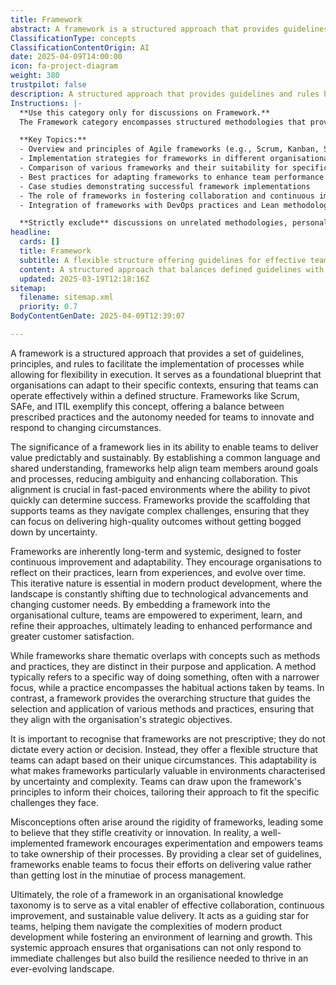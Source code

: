 ```yaml
---
title: Framework
abstract: A framework is a structured approach that provides guidelines, principles, and rules to facilitate process implementation while allowing flexibility in execution. Originating from methodologies like Scrum, SAFe, and ITIL, frameworks serve as foundational blueprints that organisations can adapt to their specific contexts, enabling effective team operations within a defined structure. Their importance lies in fostering predictable and sustainable value delivery by establishing a common language and shared understanding among team members, which enhances collaboration and reduces ambiguity in fast-paced environments. Frameworks support teams in navigating complex challenges, allowing them to focus on high-quality outcomes without being hindered by uncertainty. Designed for long-term systemic use, frameworks promote continuous improvement and adaptability, encouraging organisations to reflect on practices and evolve in response to technological advancements and changing customer needs. They empower teams to experiment and refine their approaches, ultimately enhancing performance and customer satisfaction. Unlike methods, which have a narrower focus, and practices, which are habitual actions, frameworks provide an overarching structure that guides the selection and application of various methods and practices in alignment with strategic objectives. Importantly, frameworks are not prescriptive; they offer a flexible structure that teams can tailor to their unique circumstances, dispelling misconceptions about rigidity and fostering an environment conducive to creativity and innovation. In summary, frameworks are vital enablers of effective collaboration, continuous improvement, and sustainable value delivery, guiding teams through the complexities of modern product development while promoting learning and growth.
ClassificationType: concepts
ClassificationContentOrigin: AI
date: 2025-04-09T14:00:00
icon: fa-project-diagram
weight: 380
trustpilot: false
description: A structured approach that provides guidelines and rules but allows flexibility in implementation (e.g., Scrum, SAFe, ITIL).
Instructions: |-
  **Use this category only for discussions on Framework.**  
  The Framework category encompasses structured methodologies that provide guidelines and rules for implementing Agile, DevOps, and Lean principles while allowing for flexibility in their application. This category is essential for understanding how various frameworks can be adapted to meet the unique needs of teams and organisations.

  **Key Topics:**
  - Overview and principles of Agile frameworks (e.g., Scrum, Kanban, SAFe)
  - Implementation strategies for frameworks in different organisational contexts
  - Comparison of various frameworks and their suitability for specific scenarios
  - Best practices for adapting frameworks to enhance team performance and business agility
  - Case studies demonstrating successful framework implementations
  - The role of frameworks in fostering collaboration and continuous improvement
  - Integration of frameworks with DevOps practices and Lean methodologies

  **Strictly exclude** discussions on unrelated methodologies, personal opinions on frameworks, or misinterpretations of the core principles of Agile, DevOps, and Lean philosophies. Also exclude content that only focuses on the contents of a framework.
headline:
  cards: []
  title: Framework
  subtitle: A flexible structure offering guidelines for effective team collaboration and project delivery across various methodologies and practices.
  content: A structured approach that balances defined guidelines with adaptability, enabling teams to enhance collaboration and optimise project outcomes. Posts should explore methodologies, roles, metrics, and tools that facilitate continuous improvement, stakeholder engagement, and effective decision-making in complex environments.
  updated: 2025-03-19T12:18:16Z
sitemap:
  filename: sitemap.xml
  priority: 0.7
BodyContentGenDate: 2025-04-09T12:39:07

---
```

A framework is a structured approach that provides a set of guidelines, principles, and rules to facilitate the implementation of processes while allowing for flexibility in execution. It serves as a foundational blueprint that organisations can adapt to their specific contexts, ensuring that teams can operate effectively within a defined structure. Frameworks like Scrum, SAFe, and ITIL exemplify this concept, offering a balance between prescribed practices and the autonomy needed for teams to innovate and respond to changing circumstances.

The significance of a framework lies in its ability to enable teams to deliver value predictably and sustainably. By establishing a common language and shared understanding, frameworks help align team members around goals and processes, reducing ambiguity and enhancing collaboration. This alignment is crucial in fast-paced environments where the ability to pivot quickly can determine success. Frameworks provide the scaffolding that supports teams as they navigate complex challenges, ensuring that they can focus on delivering high-quality outcomes without getting bogged down by uncertainty.

Frameworks are inherently long-term and systemic, designed to foster continuous improvement and adaptability. They encourage organisations to reflect on their practices, learn from experiences, and evolve over time. This iterative nature is essential in modern product development, where the landscape is constantly shifting due to technological advancements and changing customer needs. By embedding a framework into the organisational culture, teams are empowered to experiment, learn, and refine their approaches, ultimately leading to enhanced performance and greater customer satisfaction.

While frameworks share thematic overlaps with concepts such as methods and practices, they are distinct in their purpose and application. A method typically refers to a specific way of doing something, often with a narrower focus, while a practice encompasses the habitual actions taken by teams. In contrast, a framework provides the overarching structure that guides the selection and application of various methods and practices, ensuring that they align with the organisation's strategic objectives.

It is important to recognise that frameworks are not prescriptive; they do not dictate every action or decision. Instead, they offer a flexible structure that teams can adapt based on their unique circumstances. This adaptability is what makes frameworks particularly valuable in environments characterised by uncertainty and complexity. Teams can draw upon the framework's principles to inform their choices, tailoring their approach to fit the specific challenges they face.

Misconceptions often arise around the rigidity of frameworks, leading some to believe that they stifle creativity or innovation. In reality, a well-implemented framework encourages experimentation and empowers teams to take ownership of their processes. By providing a clear set of guidelines, frameworks enable teams to focus their efforts on delivering value rather than getting lost in the minutiae of process management.

Ultimately, the role of a framework in an organisational knowledge taxonomy is to serve as a vital enabler of effective collaboration, continuous improvement, and sustainable value delivery. It acts as a guiding star for teams, helping them navigate the complexities of modern product development while fostering an environment of learning and growth. This systemic approach ensures that organisations can not only respond to immediate challenges but also build the resilience needed to thrive in an ever-evolving landscape.
